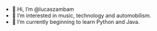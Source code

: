 - 👋 Hi, I’m @lucaszambam
- 👀 I’m interested in music, technology and automobilism.
- 🌱 I’m currently beginning to learn Python and Java.

<!---
lucaszambam/lucaszambam is a ✨ special ✨ repository because its `README.md` (this file) appears on your GitHub profile.
You can click the Preview link to take a look at your changes.
--->
